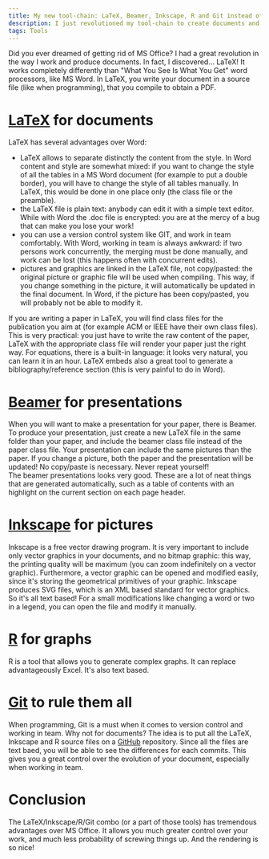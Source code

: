 ```yaml
---
title: My new tool-chain: LaTeX, Beamer, Inkscape, R and Git instead of Word, Excel and PowerPoint
description: I just revolutioned my tool-chain to create documents and presentations...
tags: Tools
---
```


Did you ever dreamed of getting rid of MS Office? I had a great revolution in the way I work and produce documents. 
In fact, I discovered... LaTeX! It works completely differently than "What You See Is What You Get" word processors, like MS Word.
In LaTeX, you write your document in a source file (like when programming), that you compile to obtain a PDF.

# [LaTeX](http://latex-project.org) for documents

LaTeX has several advantages over Word:

* LaTeX allows to separate distinctly the content from the style. In Word content and style are somewhat mixed: if you want to change the style of all the tables in a MS Word document (for example to put a double border), you will have to change the style of all tables manually. In LaTeX, this would be done in one place only (the class file or the preamble).
* the LaTeX file is plain text: anybody can edit it with a simple text editor. While with Word the .doc file is encrypted: you are at the mercy of a bug that can make you lose your work!
* you can use a version control system like GIT, and work in team comfortably. With Word, working in team is always awkward: if two persons work concurrently, the merging must be done manually, and work can be lost (this happens often with concurrent edits).
* pictures and graphics are linked in the LaTeX file, not copy/pasted: the original picture or graphic file will be used when compiling. This way, if you change something in the picture, it will automatically be updated in the final document. In Word, if the picture has been copy/pasted, you will probably not be able to modify it.

If you are writing a paper in LaTeX, you will find class files for the publication you aim at (for example ACM or IEEE have their own class files).
This is very practical: you just have to write the raw content of the paper, LaTeX with the appropriate class file will render your paper just the right way.
For equations, there is a built-in language: it looks very natural, you can learn it in an hour.
LaTeX embeds also a great tool to generate a bibliography/reference section (this is very painful to do in Word).

# [Beamer](http://en.wikibooks.org/wiki/LaTeX/Presentations) for presentations

When you will want to make a presentation for your paper, there is Beamer.
To produce your presentation, just create a new LaTeX file in the same folder than your paper, and include the beamer class file instead of the paper class file.
Your presentation can include the same pictures than the paper. If you change a picture, both the paper and the presentation will be updated! No copy/paste is necessary. Never repeat yourself!  
The beamer presentations looks very good. These are a lot of neat things that are generated automatically, such as a table of contents with an highlight on the current section on each page header.


# [Inkscape](http://inkscape.org) for pictures

Inkscape is a free vector drawing program.
It is very important to include only vector graphics in your documents, and no bitmap graphic: this way, the printing quality will be maximum (you can zoom indefinitely on a vector graphic).
Furthermore, a vector graphic can be opened and modified easily, since it's storing the geometrical primitives of your graphic. 
Inkscape produces SVG files, which is an XML based standard for vector graphics. So it's all text based!
For a small modifications like changing a word or two in a legend, you can open the file and modify it manually. 

# [R](http://www.r-project.org/) for graphs

R is a tool that allows you to generate complex graphs. It can replace advantageously Excel. It's also text based.


# [Git](http://git-scm.com/) to rule them all
 
When programming, Git is a must when it comes to version control and working in team. Why not for documents?
The idea is to put all the LaTeX, Inkscape and R source files on a [GitHub](https://github.com/) repository.
Since all the files are text baed, you will be able to see the differences for each commits.
This gives you a great control over the evolution of your document, especially when working in team.

# Conclusion

The LaTeX/Inkscape/R/Git combo (or a part of those tools) has tremendous advantages over MS Office.
It allows you much greater control over your work, and much less probability of screwing things up.
And the rendering is so nice!
